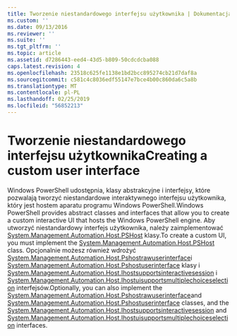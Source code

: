 ```yaml
---
title: Tworzenie niestandardowego interfejsu użytkownika | Dokumentacja firmy Microsoft
ms.custom: ''
ms.date: 09/13/2016
ms.reviewer: ''
ms.suite: ''
ms.tgt_pltfrm: ''
ms.topic: article
ms.assetid: d7286443-eed4-43d5-b809-50cdcdcba088
caps.latest.revision: 4
ms.openlocfilehash: 23518c625fe1138e1bd2bcc895274cb21d7daf8a
ms.sourcegitcommit: c581c4c8036edf55147e7bce4b00c860da6c5a8b
ms.translationtype: MT
ms.contentlocale: pl-PL
ms.lasthandoff: 02/25/2019
ms.locfileid: "56852213"
---
```

# <a name="creating-a-custom-user-interface"></a><span data-ttu-id="75d94-102">Tworzenie niestandardowego interfejsu użytkownika</span><span class="sxs-lookup"><span data-stu-id="75d94-102">Creating a custom user interface</span></span>

<span data-ttu-id="75d94-103">Windows PowerShell udostępnia, klasy abstrakcyjne i interfejsy, które pozwalają tworzyć niestandardowe interaktywnego interfejsu użytkownika, który jest hostem aparatu programu Windows PowerShell.</span><span class="sxs-lookup"><span data-stu-id="75d94-103">Windows PowerShell provides abstract classes and interfaces that allow you to create a custom interactive UI that hosts the Windows PowerShell engine.</span></span> <span data-ttu-id="75d94-104">Aby utworzyć niestandardowy interfejs użytkownika, należy zaimplementować [System.Management.Automation.Host.PSHost](/dotnet/api/System.Management.Automation.Host.PSHost) klasy.</span><span class="sxs-lookup"><span data-stu-id="75d94-104">To create a custom UI, you must implement the [System.Management.Automation.Host.PSHost](/dotnet/api/System.Management.Automation.Host.PSHost) class.</span></span> <span data-ttu-id="75d94-105">Opcjonalnie możesz również wdrożyć [System.Management.Automation.Host.Pshostrawuserinterface](/dotnet/api/System.Management.Automation.Host.PSHostRawUserInterface)i [System.Management.Automation.Host.Pshostuserinterface](/dotnet/api/System.Management.Automation.Host.PSHostUserInterface) klasy i [System.Management.Automation.Host.Ihostsupportsinteractivesession](/dotnet/api/System.Management.Automation.Host.IHostSupportsInteractiveSession) i [System.Management.Automation.Host.Ihostuisupportsmultiplechoiceselection](/dotnet/api/System.Management.Automation.Host.IHostUISupportsMultipleChoiceSelection) interfejsów.</span><span class="sxs-lookup"><span data-stu-id="75d94-105">Optionally, you can also implement the [System.Management.Automation.Host.Pshostrawuserinterface](/dotnet/api/System.Management.Automation.Host.PSHostRawUserInterface)and [System.Management.Automation.Host.Pshostuserinterface](/dotnet/api/System.Management.Automation.Host.PSHostUserInterface) classes, and the [System.Management.Automation.Host.Ihostsupportsinteractivesession](/dotnet/api/System.Management.Automation.Host.IHostSupportsInteractiveSession) and [System.Management.Automation.Host.Ihostuisupportsmultiplechoiceselection](/dotnet/api/System.Management.Automation.Host.IHostUISupportsMultipleChoiceSelection) interfaces.</span></span>
